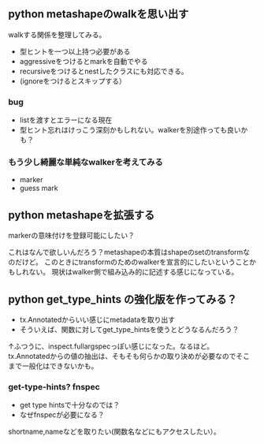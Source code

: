 ## python metashapeのwalkを思い出す

walkする関係を整理してみる。

- 型ヒントを一つ以上持つ必要がある
- aggressiveをつけるとmarkを自動でやる
- recursiveをつけるとnestしたクラスにも対応できる。
- (ignoreをつけるとスキップする）

### bug

- listを渡すとエラーになる現在
- 型ヒント忘れはけっこう深刻かもしれない。walkerを別途作っても良いかも？

### もう少し綺麗な単純なwalkerを考えてみる

- marker
- guess mark

## python metashapeを拡張する

markerの意味付けを登録可能にしたい？

これはなんで欲しいんだろう？metashapeの本質はshapeのsetのtransformなのだけど。
このときにtransformのためのwalkerを宣言的にしたいということかもしれない。
現状はwalker側で組み込み的に記述する感じになっている。

## python get_type_hints の強化版を作ってみる？

- tx.Annotatedからいい感じにmetadataを取り出す
- そういえば、関数に対してget_type_hintsを使うとどうなるんだろう？

↑ふつうに、inspect.fullargspecっぽい感じになった。なるほど。
tx.Annotatedからの値の抽出は、そもそも何らかの取り決めが必要なのでそこまで一般化はできないかも。

### get-type-hints? fnspec

- get type hintsで十分なのでは？
- なぜfnspecが必要になる？

shortname,nameなどを取りたい(関数名などにもアクセスしたい）。

